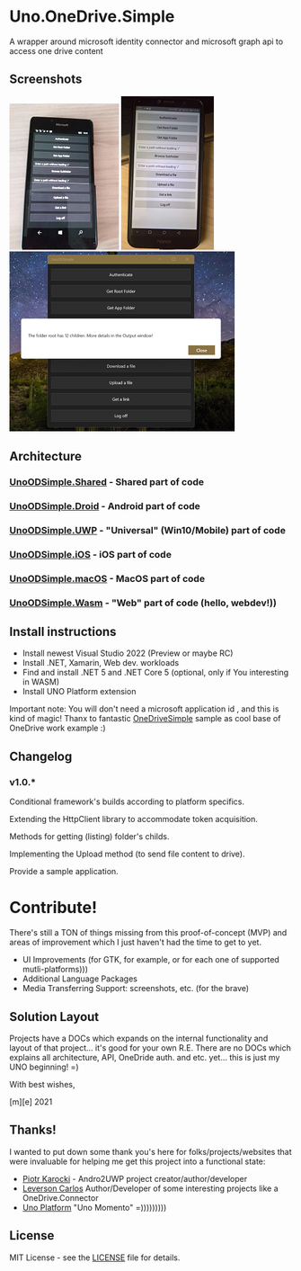 # Uno.OneDrive.Simple 
A wrapper around microsoft identity connector and microsoft graph api to access one drive content

## Screenshots
![Shot 1](Images/shot1.png)
![Shot 2](Images/shot2.png)
![Shot 3](Images/shot3.png)

## Architecture
### [UnoODSimple.Shared](/UnoODSimple.Shared) - Shared part of code
### [UnoODSimple.Droid](UnoODSimple.Droid) - Android part of code
### [UnoODSimple.UWP](UnoODSimple.UWP) - "Universal" (Win10/Mobile) part of code
### [UnoODSimple.iOS](UnoODSimple.iOS) - iOS part of code
### [UnoODSimple.macOS](UnoODSimple.macOS) - MacOS part of code
### [UnoODSimple.Wasm](UnoODSimple.Wasm) - "Web" part of code (hello, webdev!))


## Install instructions
* Install newest Visual Studio 2022 (Preview or maybe RC) 
* Install .NET, Xamarin, Web dev. workloads
* Find and install .NET 5 and .NET Core 5 (optional, only if You interesting in WASM) 
* Install UNO Platform extension
   
Important note:  You will don't need a microsoft application id , and this is kind of magic! 
Thanx to fantastic  [OneDriveSimple](https://onedrive.live.com/redir?resid=40CFFDE85F1AB56A!2170&authkey=!ANdUUFzrZtx8eCY)
sample as cool base of OneDrive work example :)


## Changelog
### v1.0.*

Conditional framework's builds according to platform specifics.
  
Extending the HttpClient library to accommodate token acquisition.  

Methods for getting (listing) folder's childs. 

Implementing the Upload method (to send file content to drive). 

Provide a sample application.


# Contribute!
There's still a TON of things missing from this proof-of-concept (MVP) and areas of improvement 
which I just haven't had the time to get to yet.
- UI Improvements (for GTK, for example, or for each one of supported mutli-platforms)))
- Additional Language Packages
- Media Transferring Support: screenshots, etc. (for the brave)

## Solution Layout
Projects have a DOCs which expands on the internal functionality and layout of that project... it's good for your own R.E. 
There are no DOCs which explains all architecture, API, OneDride auth. and etc. yet... 
this is just my UNO beginning! =) 

With best wishes,

  [m][e] 2021

## Thanks!
I wanted to put down some thank you's here for folks/projects/websites that were invaluable for helping me get this project into a functional state:
* [Piotr Karocki](https://github.com/pkar70/) - Andro2UWP project creator/author/developer
* [Leverson Carlos](https://github.com/LeversonCarlos) Author/Developer of some interesting projects like a OneDrive.Connector
* [Uno Platform](https://github.com/uno) "Uno Momento" =)))))))))

## License
MIT License - see the [LICENSE](LICENSE) file for details.
